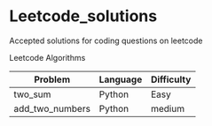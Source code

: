 # Leetcode_solutions
Accepted solutions for coding questions on leetcode

Leetcode Algorithms

Problem| Language | Difficulty
-------|----------|------------
two_sum|Python|Easy
add_two_numbers|Python|medium

